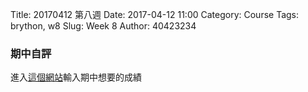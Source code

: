 Title: 20170412 第八週
Date: 2017-04-12 11:00
Category: Course
Tags: brython, w8
Slug: Week 8
Author: 40423234

<h3>期中自評</h3>


<p>進入<a href="https://ethercalc.org/p4lqi9n81s9m">這個網站</a>輸入期中想要的成績

